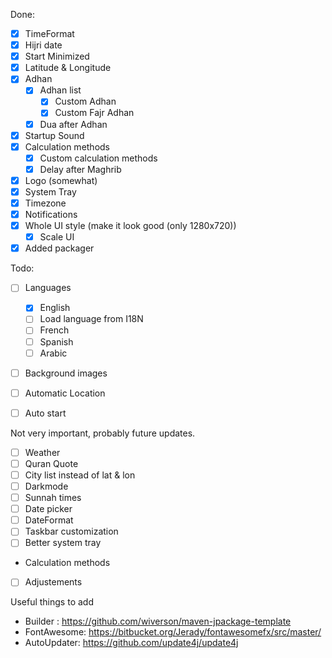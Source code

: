 Done:
- [x] TimeFormat
- [x] Hijri date
- [x] Start Minimized
- [x] Latitude & Longitude
- [x] Adhan
  - [x] Adhan list
    - [x] Custom Adhan
    - [x] Custom Fajr Adhan
  - [x] Dua after Adhan
- [x] Startup Sound
- [x] Calculation methods
  - [x] Custom calculation methods
  - [x] Delay after Maghrib
- [x] Logo (somewhat)
- [x] System Tray
- [x] Timezone
- [x] Notifications
- [x] Whole UI style (make it look good (only 1280x720))
  - [x] Scale UI
- [x] Added packager

Todo:
- [ ] Languages
  - [x] English
  - [ ] Load language from I18N
  - [ ] French
  - [ ] Spanish
  - [ ] Arabic
- [ ] Background images
- [ ] Automatic Location
- [ ] Auto start


Not very important, probably future updates.
- [ ] Weather
- [ ] Quran Quote
- [ ] City list instead of lat & lon
- [ ] Darkmode
- [ ] Sunnah times
- [ ] Date picker
- [ ] DateFormat
- [ ] Taskbar customization
- [ ] Better system tray
-  Calculation methods
  - [ ] Adjustements


Useful things to add 
- Builder : https://github.com/wiverson/maven-jpackage-template
- FontAwesome: https://bitbucket.org/Jerady/fontawesomefx/src/master/
- AutoUpdater: https://github.com/update4j/update4j